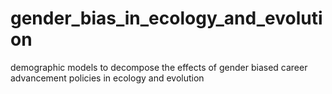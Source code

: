 # gender_bias_in_ecology_and_evolution
demographic models to decompose the effects of gender biased career advancement policies in ecology and evolution
